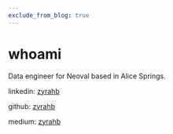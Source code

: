 ```yaml
---
exclude_from_blog: true
---
```


# whoami

Data engineer for Neoval based in Alice Springs. 

linkedin: [zyrahb](https://www.linkedin.com/in/zyrahb/)

github: [zyrahb](https://github.com/zyrahb)

medium: [zyrahb](https://medium.com/@zyrahb)
